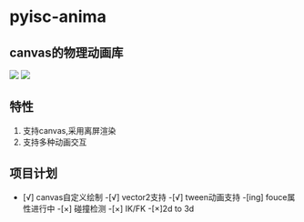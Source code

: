 # pyisc-anima
## canvas的物理动画库
![](https://img.shields.io/badge/powerby-%E5%B1%B1%E9%AC%BC-yellowgreen.svg) ![](https://img.shields.io/github/license/mashape/apistatus.svg)

## 特性
1. 支持canvas,采用离屏渲染
2. 支持多种动画交互



## 项目计划
- [√] canvas自定义绘制 
-[√] vector2支持
-[√] tween动画支持
-[ing] fouce属性进行中
-[×] 碰撞检测
-[×] IK/FK
-[×]2d to 3d
